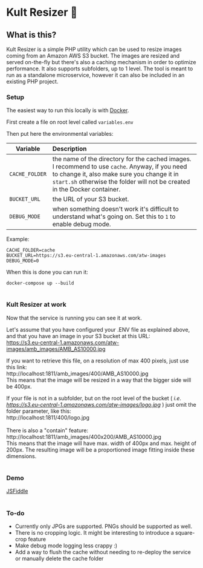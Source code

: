 # Kult Resizer 📐

## What is this?
Kult Resizer is a simple PHP utility which can be used to resize images coming from an Amazon AWS S3 bucket. The images are resized and served on-the-fly but there's also a caching mechanism in order to optimize performance. It also supports subfolders, up to 1 level.
The tool is meant to run as a standalone microservice, however it can also be included in an existing PHP project.

### Setup

The easiest way to run this locally is with [Docker](https://www.docker.com).

First create a file on root level called `variables.env`

Then put here the environmental variables:


| Variable       | Description
| -------------  |:-------------
| `CACHE_FOLDER` | the name of the directory for the cached images. I recommend to use `cache`. Anyway, if you need to change it, also make sure you change it in `start.sh` otherwise the folder will not be created in the Docker container.
| `BUCKET_URL`   | the URL of your S3 bucket.
| `DEBUG_MODE`   | when something doesn't work it's difficult to understand what's going on. Set this to `1` to enable debug mode.


Example:
```
CACHE_FOLDER=cache
BUCKET_URL=https://s3.eu-central-1.amazonaws.com/atw-images
DEBUG_MODE=0
```

When this is done you can run it:

`docker-compose up --build`

#

### Kult Resizer at work

Now that the service is running you can see it at work.

Let's assume that you have configured your .ENV file as explained above, and that you have an image in your S3 bucket at this URL:
\
https://s3.eu-central-1.amazonaws.com/atw-images/amb_images/AMB_AS10000.jpg

If you want to retrieve this file, on a resolution of max 400 pixels, just use this link:
\
http://localhost:1811/amb_images/400/AMB_AS10000.jpg
\
This means that the image will be resized in a way that the bigger side will be 400px.

If your file is not in a subfolder, but on the root level of the bucket ( _i.e. https://s3.eu-central-1.amazonaws.com/atw-images/logo.jpg_ ) just omit the folder parameter, like this:
\
http://localhost:1811/400/logo.jpg
\
\
There is also a "contain" feature:
\
http://localhost:1811/amb_images/400x200/AMB_AS10000.jpg
\
This means that the image will have max. width of 400px and max. height of 200px. The resulting image will be a proportioned image fitting inside these dimensions.

#

### Demo

[JSFiddle](https://jsfiddle.net/antoniocosentino/stbjvo6r/)

#

### To-do
- Currently only JPGs are supported. PNGs should be supported as well.
- There is no cropping logic. It might be interesting to introduce a square-crop feature
- Make debug mode logging less crappy :)
- Add a way to flush the cache without needing to re-deploy the service or manually delete the cache folder
